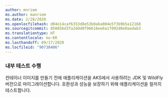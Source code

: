 ```yaml
---
author: mnriem
ms.author: manriem
ms.date: 2/28/2020
ms.openlocfilehash: d84e14caf6353d8e53b0a6a004e5f3b9b5a12168
ms.sourcegitcommit: 850856d3fa2ddd8f96616ee6a1f092d8e0aedab3
ms.translationtype: HT
ms.contentlocale: ko-KR
ms.lasthandoff: 09/17/2020
ms.locfileid: "90738406"
---
```

### <a name="perform-in-place-testing"></a>내부 테스트 수행

컨테이너 이미지를 만들기 전에 애플리케이션을 AKS에서 사용하려는 JDK 및 WildFly 버전으로 마이그레이션합니다. 호환성과 성능을 보장하기 위해 애플리케이션을 철저히 테스트합니다.
